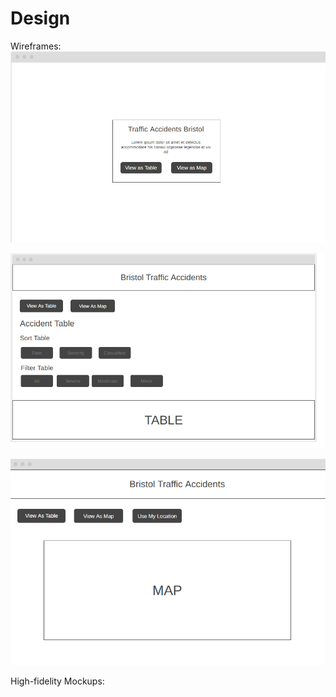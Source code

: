 # Design

Wireframes:
![Wireframe for the landing page (index.html)](images/Wireframe1.png)

![Wireframe for the page displaying the table (table.html)](images/Wireframe2.png)

![Wireframe for the page displaying the map (map.html)](images/Wireframe3.png)



High-fidelity Mockups:

